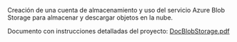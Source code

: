 Creación de una cuenta de almacenamiento y uso del servicio Azure Blob Storage para almacenar y descargar objetos en la nube.

Documento con instrucciones detalladas del proyecto:
[DocBlobStorage.pdf](https://github.com/PADSA-github/Cloud/files/7935244/DocBlobStorage.pdf)
